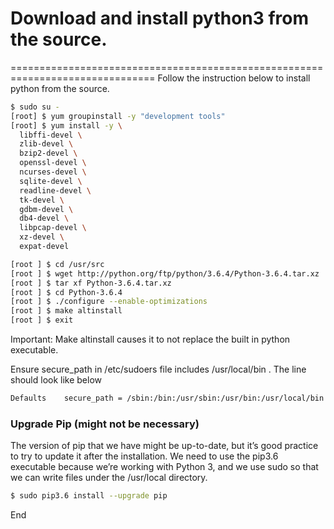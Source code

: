 # Download and install python3 from the source.
===============================================================================
Follow the instruction below to install python from the source.

```bash
$ sudo su -
[root] $ yum groupinstall -y "development tools"
[root] $ yum install -y \
  libffi-devel \
  zlib-devel \
  bzip2-devel \
  openssl-devel \
  ncurses-devel \
  sqlite-devel \
  readline-devel \
  tk-devel \
  gdbm-devel \
  db4-devel \
  libpcap-devel \
  xz-devel \
  expat-devel

[root ] $ cd /usr/src
[root ] $ wget http://python.org/ftp/python/3.6.4/Python-3.6.4.tar.xz
[root ] $ tar xf Python-3.6.4.tar.xz
[root ] $ cd Python-3.6.4
[root ] $ ./configure --enable-optimizations
[root ] $ make altinstall
[root ] $ exit
```

Important:
Make altinstall causes it to not replace the built in python executable.

Ensure secure_path in /etc/sudoers file includes /usr/local/bin . The line should look like below

```bash
Defaults    secure_path = /sbin:/bin:/usr/sbin:/usr/bin:/usr/local/bin
```

### Upgrade Pip (might not be necessary)
The version of pip that we have might be up-to-date, but it’s good practice to try to update it after the installation. We need to use the pip3.6 executable because we’re working with Python 3, and we use sudo so that we can write files under the /usr/local directory.

```bash
$ sudo pip3.6 install --upgrade pip
```

End
